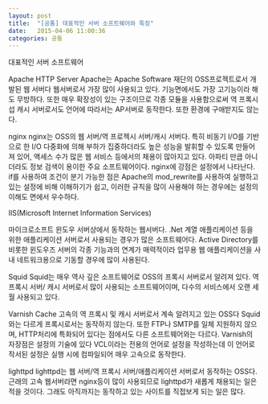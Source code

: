 ```yaml
---
layout: post
title:  "[공통] 대표적인 서버 소프트웨어와 특징"
date:   2015-04-06 11:00:36
categories: 공통
---
```

대표적인 서버 소프트웨어
 
Apache HTTP Server
Apache는 Apache Software 재단의 OSS프로젝트로서 개발된 웹 서버다
웹서버로서 가장 많이 사용되고 있다.
기능면에서도 가장 고기능이라 해도 무방하다. 또한 매우 확장성이 있는 구조이므로 각종 모듈을 사용함으로써 역 프록시 섭 캐시 서버로서도 언어에 따라서는 AP서버로 동작한다.
또한 환경에 구애받지도 않는다.
 
nginx
nginx는 OSS의 웹 서버/역 프로젝시 서버/캐시 서버다. 특히 비동기 I/O를 기반으로 한 I/O 다중화에 의해 부하가 집중하더라도 높은 성능을 발휘할 수 있도록 만들어져 있어, 액세스 수가 많은
웹 서비스 등에서의 채용이 많아지고 있다.
아파티 만큽 아니더라도 정보 검색이 용이한 주요 소프트웨어이다.
nginx에 강점은 설정에서 나타난다. if를 사용하여 조건이 분기 가능한 점은 Apache의 mod_rewrite를 사용하여 실행하고 있는 설정에 비해 이해하기가 쉽고,
이러한 규칙을 많이 사용해야 하는 경우에는 설정의 이해도 면에서 우수하다.
 
IIS(Microsoft Internet Information Services)
 
마이크로소프트 윈도우 서버상에서 동작하는 웹서버다.
.Net 계열 애플리케이션 등을 위한 애플리케이션 서버로서 사용되는 경우가 많은 소프트웨어다. Active Directory를 비롯한 윈도우즈 서버의 각종 기능과의 연계가 매력적이라 업무용 웹 애플리케이션을 사내 네트워크용으로
기동할 경우에 많이 사용된다.
 
Squid
Squid는 매우 역사 깊은 소프트웨어로 OSS의 프록시 서버로서 알려져 있다.
역프록시 서버/ 캐시 서버로서 많이 사용되는 소프트웨어이며, 다수의 서비스에서 오랜 세월 사용되고 있다.
 
Varnish Cache
고속의 역 프록시 및 캐시 서버로서 계속 알려지고 있는 OSS다 Squid와는 다르게 프록시로서는 동작하지 않는다. 
또한 FTP나 SMTP를 일체 지원하지 않으며, HTTP처리에 특화되어 있다는 점에서도 다른 소프트웨어와는 다르다.
Varnish의 자장점은 설정의 기술에 있다 VCL이라는 전용의 언어로 설정을 작성하는데 이 언어로 작서된 설정은 실행 시에 컴파일되어 매우 고속으로 동작한다.
 
lighttpd
lighttpd는 웹 서버/역 프록시 서버/애플리케이션 서버로서 동작하는 OSS다.
근래의 고속 웹서버라면 nginx등이 많이 사용되므로 lighttpd가 새롭게 채용되는 일은 적을 것이다.
그래도 아직까지는 동작하고 있는 사이트를 직접보게 되는 일은 많다.
 
